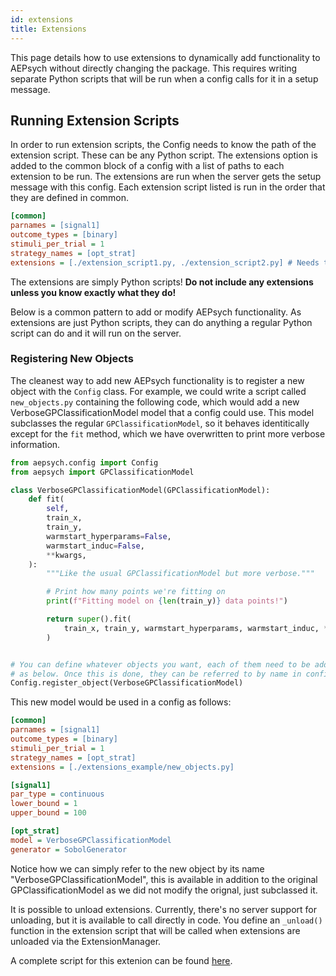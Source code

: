 ```yaml
---
id: extensions
title: Extensions
---
```


This page details how to use extensions to dynamically add functionality to AEPsych 
without directly changing the package. This requires writing separate Python scripts 
that will be run when a config calls for it in a setup message.

<h2>Running Extension Scripts</h2>
In order to run extension scripts, the Config needs to know the path of the extension 
script. These can be any Python script. The extensions option is added to the common
block of a config with a list of paths to each extension to be run. The extensions are
run when the server gets the setup message with this config. Each extension script 
listed is run in the order that they are defined in common.

```ini
[common]
parnames = [signal1]
outcome_types = [binary]
stimuli_per_trial = 1
strategy_names = [opt_strat]
extensions = [./extension_script1.py, ./extension_script2.py] # Needs to be path, can be absolute, can be relative to where server is started
```

The extensions are simply Python scripts! **Do not include any extensions unless you know exactly what they do!**

Below is a common pattern to add or modify AEPsych functionality. As extensions are just
Python scripts, they can do anything a regular Python script can do and it will run on
the server.

<h3>Registering New Objects</h3>

The cleanest way to add new AEPsych functionality is to register a new object with the `Config` class.
For example, we could write a script called
`new_objects.py` containing the following code, which would add a new 
VerboseGPClassificationModel model that a config could use. This model subclasses the regular `GPClassificationModel`, so it behaves identitically except for the `fit` method, which we have overwritten to print more verbose information.

```python
from aepsych.config import Config
from aepsych import GPClassificationModel

class VerboseGPClassificationModel(GPClassificationModel):
    def fit(
        self,
        train_x,
        train_y,
        warmstart_hyperparams=False,
        warmstart_induc=False,
        **kwargs,
    ):
        """Like the usual GPClassificationModel but more verbose."""

        # Print how many points we're fitting on
        print(f"Fitting model on {len(train_y)} data points!")

        return super().fit(
            train_x, train_y, warmstart_hyperparams, warmstart_induc, **kwargs
        )


# You can define whatever objects you want, each of them need to be added to the Config
# as below. Once this is done, they can be referred to by name in configs.
Config.register_object(VerboseGPClassificationModel)
```

This new model would be used in a config as follows:

```ini
[common]
parnames = [signal1]
outcome_types = [binary]
stimuli_per_trial = 1
strategy_names = [opt_strat]
extensions = [./extensions_example/new_objects.py]

[signal1]
par_type = continuous
lower_bound = 1
upper_bound = 100

[opt_strat]
model = VerboseGPClassificationModel
generator = SobolGenerator
```

Notice how we can simply refer to the new object by its name 
"VerboseGPClassificationModel", this is available in addition to the original
GPClassificationModel as we did not modify the orignal, just subclassed it.

It is possible to unload extensions. Currently, there's no server support for unloading,
but it is available to call directly in code. You define an `_unload()` function in the
extension script that will be called when extensions are unloaded via the
ExtensionManager.

A complete script for this extenion can be found [here](https://github.com/facebookresearch/aepsych/blob/main/extensions_example/new_objects.py).
